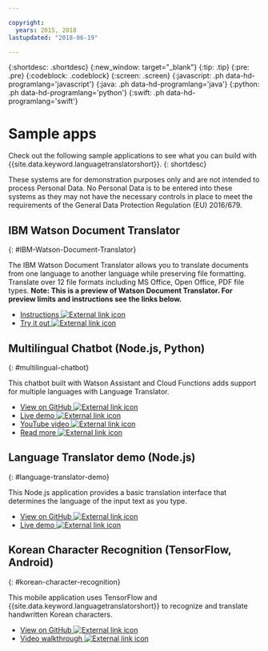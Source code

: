 ```yaml
---

copyright:
  years: 2015, 2018
lastupdated: "2018-06-19"

---
```


{:shortdesc: .shortdesc}
{:new_window: target="_blank"}
{:tip: .tip}
{:pre: .pre}
{:codeblock: .codeblock}
{:screen: .screen}
{:javascript: .ph data-hd-programlang='javascript'}
{:java: .ph data-hd-programlang='java'}
{:python: .ph data-hd-programlang='python'}
{:swift: .ph data-hd-programlang='swift'}

# Sample apps

Check out the following sample applications to see what you can build with {{site.data.keyword.languagetranslatorshort}}.
{: shortdesc}

These systems are for demonstration purposes only and are not intended to process Personal Data. No Personal Data is to be entered into these systems as they may not have the necessary controls in place to meet the requirements of the General Data Protection Regulation (EU) 2016/679.

## IBM Watson Document Translator
{: #IBM-Watson-Document-Translator}

The IBM Watson Document Translator allows you to translate documents from one language to another language while preserving file formatting. Translate over 12 file formats including MS Office, Open Office, PDF file types. **Note: This is a preview of Watson Document Translator. For preview limits and instructions see the links below.**

- [Instructions ![External link icon](../../icons/launch-glyph.svg "External link icon")](https://console.stage1.bluemix.net/docs/services/language-translator/doc-translator.html)
- [Try it out ![External link icon](../../icons/launch-glyph.svg "External link icon")](https://ibm.biz/doc-translator)

## Multilingual Chatbot (Node.js, Python)
{: #multilingual-chatbot}

This chatbot built with Watson Assistant and Cloud Functions adds support for multiple languages with Language Translator.

- [View on GitHub ![External link icon](../../icons/launch-glyph.svg "External link icon")](https://github.com/with-watson/multilingual-chatbot)
- [Live demo ![External link icon](../../icons/launch-glyph.svg "External link icon")](https://multilingual-chatbot-demo.mybluemix.net/)
- [YouTube video ![External link icon](../../icons/launch-glyph.svg "External link icon")](https://www.youtube.com/watch?v=d7DXydORTME)
- [Read more ![External link icon](../../icons/launch-glyph.svg "External link icon")](https://medium.com/ibm-watson/build-multilingual-chatbots-with-watson-language-translator-watson-assistant-8c38247e8af1)

## Language Translator demo (Node.js)
{: #language-translator-demo}

This Node.js application provides a basic translation interface that determines the language of the input text as you type.

- [View on GitHub ![External link icon](../../icons/launch-glyph.svg "External link icon")](https://github.com/watson-developer-cloud/language-translator-nodejs)
- [Live demo ![External link icon](../../icons/launch-glyph.svg "External link icon")](https://language-translator-demo.ng.bluemix.net/)


## Korean Character Recognition (TensorFlow, Android)
{: #korean-character-recognition}

This mobile application uses TensorFlow and {{site.data.keyword.languagetranslatorshort}} to recognize and translate handwritten Korean characters.

- [View on GitHub ![External link icon](../../icons/launch-glyph.svg "External link icon")](https://github.com/IBM/tensorflow-hangul-recognition)
- [Video walkthrough ![External link icon](../../icons/launch-glyph.svg "External link icon")](https://www.youtube.com/watch?v=Ynusw4RcyRY)
